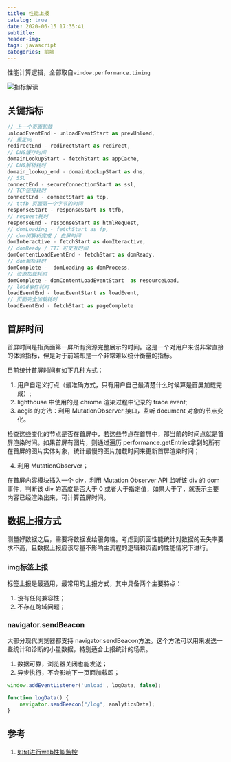 ```yaml
---
title: 性能上报
catalog: true
date: 2020-06-15 17:35:41
subtitle:
header-img:
tags: javascript
categories: 前端
---
```


性能计算逻辑，全部取自`window.performance.timing`

![指标解读](https://picb.zhimg.com/80/v2-e4e26420d6b681b2b15b9edf9db9d4d0_720w.jpg)

## 关键指标

```javascript
// 上一个页面卸载
unloadEventEnd - unloadEventStart as prevUnload,
// 重定向
redirectEnd - redirectStart as redirect,
// DNS缓存时间
domainLookupStart - fetchStart as appCache,
// DNS解析耗时
domain_lookup_end - domainLookupStart as dns,
// SSL
connectEnd - secureConnectionStart as ssl,
// TCP链接耗时
connectEnd - connectStart as tcp,
// ttfb 页面第一个字节的时间
responseStart - responseStart as ttfb,
// request耗时
responseEnd - responseStart as htmlRequest,
// domLoading - fetchStart as fp,
// dom树解析完成 / 白屏时间  
domInteractive - fetchStart as domIteractive,
// domReady / TTI 可交互时间
domContentLoadEventEnd - fetchStart as domReady,
// dom解析耗时
domComplete -  domLoading as domProcess,
// 资源加载耗时
domComplete - domContentLoadEventStart  as resourceLoad,
// load事件耗时
loadEventEnd - loadEventStart as loadEvent,
// 页面完全加载耗时
loadEventEnd - fetchStart as pageComplete
```

## 首屏时间

首屏时间是指页面第一屏所有资源完整展示的时间。这是一个对用户来说非常直接的体验指标，但是对于前端却是一个非常难以统计衡量的指标。

目前统计首屏时间有如下几种方式：

1. 用户自定义打点（最准确方式，只有用户自己最清楚什么时候算是首屏加载完成）;
2. lighthouse 中使用的是 chrome 渲染过程中记录的 trace event;
3. aegis 的方法：利用 MutationObserver 接口，监听 document 对象的节点变化。

检查这些变化的节点是否在首屏中，若这些节点在首屏中，那当前的时间点就是首屏渲染时间。如果首屏有图片，则通过遍历 performance.getEntries拿到的所有在首屏的图片实体对象，统计最慢的图片加载时间来更新首屏渲染时间；

4. 利用 MutationObserver；

在首屏内容模块插入一个 div，利用 Mutation Observer API 监听该 div 的 dom 事件，判断该 div 的高度是否大于 0 或者大于指定值，如果大于了，就表示主要内容已经渲染出来，可计算首屏时间。

## 数据上报方式

测量好数据之后，需要将数据发给服务端。考虑到页面性能统计对数据的丢失率要求不高，且数据上报应该尽量不影响主流程的逻辑和页面的性能情况下进行。

### img标签上报

标签上报是最通用，最常用的上报方式，其中具备两个主要特点：

1. 没有任何兼容性；
2. 不存在跨域问题；

### navigator.sendBeacon

大部分现代浏览器都支持 navigator.sendBeacon方法。这个方法可以用来发送一些统计和诊断的小量数据，特别适合上报统计的场景。

1. 数据可靠，浏览器关闭也能发送；
2. 异步执行，不会影响下一页面加载即；

```javascript
window.addEventListener('unload', logData, false);

function logData() {
    navigator.sendBeacon("/log", analyticsData);
}
```

## 参考

1. [如何进行web性能监控](http://www.alloyteam.com/2020/01/14184/#prettyPhoto)
